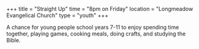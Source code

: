 +++
title = "Straight Up"
time = "8pm on Friday"
location = "Longmeadow Evangelical Church"
type = "youth"
+++

A chance for young people school years 7-11 to enjoy spending time together, playing games, cooking meals, doing crafts, and studying the Bible. 
